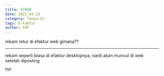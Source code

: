 ```yaml
---
title: 47840
date: 2021-03-23
category: Tanya-SC
tags: E-Faktur
author: FDF
---
```


rekam retur di efaktur web gimana??

---

rekam seperti biasa di efaktur desktopnya, nanti akan muncul di web setelah diposting

`FDF`
